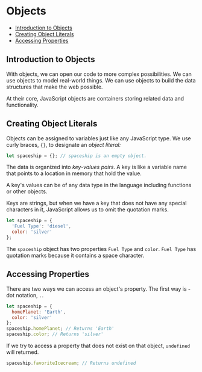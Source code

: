 # Objects

* [Introduction to Objects](#Introduction-to-Objects)
* [Creating Object Literals](#Creating-Object-Literals)
* [Accessing Properties](#Accessing-Properties)


## Introduction to Objects
With objects, we can open our code to more complex possibilities. We can use objects to model real-world things. We can use objects to build the data structures that make the web possible.

At their core, JavaScript objects are containers storing related data and functionality.

## Creating Object Literals
Objects can be assigned to variables just like any JavaScript type. We use curly braces, `{}`, to designate an *object literal:*

```js
let spaceship = {}; // spaceship is an empty object.
```

The data is organized into *key-values pairs*. A key is like a variable name that points to a location in memory that hold the value.

A key's values can be of any data type in the language including functions or other objects.

Keys are strings, but when we have a key that does not have any special characters in it, JavaScript allows us to omit the quotation marks.

```js
let spaceship = {
  'Fuel Type': 'diesel',
  color: 'silver'
};
```

The `spaceship` object has two properties `Fuel Type` and `color`. `Fuel Type` has quotation marks because it contains a space character.

## Accessing Properties
There are two ways we can access an object's property. The first way is - dot notation, `.`.

```js
let spaceship = {
  homePlanet: 'Earth',
  color: 'silver'
};
spaceship.homePlanet; // Returns 'Earth'
spaceship.color; // Returns 'silver'
```

If we try to access a property that does not exist on that object, `undefined` will returned.

```js
spaceship.favoriteIcecream; // Returns undefined
```